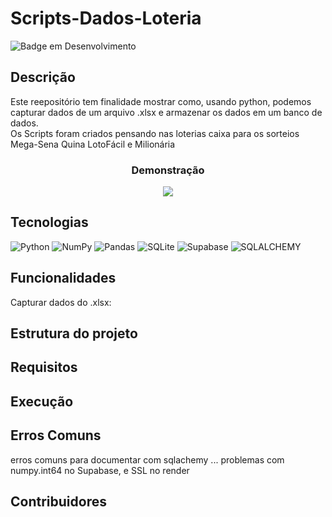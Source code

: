 # Scripts-Dados-Loteria  
![Badge em Desenvolvimento](http://img.shields.io/static/v1?label=STATUS&message=EM%20DESENVOLVIMENTO&color=GREEN&style=for-the-badge)  
## Descrição
Este reepositório tem finalidade mostrar como, usando python, podemos capturar dados de um arquivo .xlsx e armazenar os dados em um banco de dados.  
Os Scripts foram criados pensando nas loterias caixa para os sorteios Mega-Sena Quina LotoFácil e Milionária  
<h3 align="center"> Demonstração </h3>  
<p align="center"><img src="https://github.com/SrJohn369/Scripts-Dados-Loteria/assets/106630200/b819202b-4b29-4651-98b8-73546910a0ea"></p>

## Tecnologias
![Python](https://img.shields.io/badge/python-3670A0?style=for-the-badge&logo=python&logoColor=ffdd54)
![NumPy](https://img.shields.io/badge/numpy-%23013243.svg?style=for-the-badge&logo=numpy&logoColor=white)
![Pandas](https://img.shields.io/badge/pandas-%23150458.svg?style=for-the-badge&logo=pandas&logoColor=white)
![SQLite](https://img.shields.io/badge/sqlite-%2307405e.svg?style=for-the-badge&logo=sqlite&logoColor=white)
![Supabase](https://img.shields.io/badge/Supabase-3ECF8E?style=for-the-badge&logo=supabase&logoColor=white)
![SQLALCHEMY](https://img.shields.io/badge/SQLAlchemy-%23D71F00?style=for-the-badge&logo=sqlalchemy)
## Funcionalidades
Capturar dados do .xlsx: 
## Estrutura do projeto
## Requisitos
## Execução
## Erros Comuns
erros comuns para documentar com sqlachemy ... problemas com numpy.int64 no Supabase, e SSL no render
## Contribuidores
